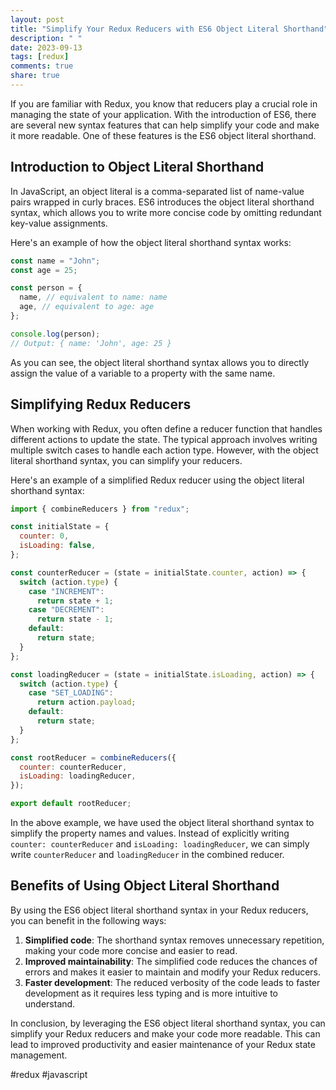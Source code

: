 ```yaml
---
layout: post
title: "Simplify Your Redux Reducers with ES6 Object Literal Shorthand"
description: " "
date: 2023-09-13
tags: [redux]
comments: true
share: true
---
```


If you are familiar with Redux, you know that reducers play a crucial role in managing the state of your application. With the introduction of ES6, there are several new syntax features that can help simplify your code and make it more readable. One of these features is the ES6 object literal shorthand.

## Introduction to Object Literal Shorthand

In JavaScript, an object literal is a comma-separated list of name-value pairs wrapped in curly braces. ES6 introduces the object literal shorthand syntax, which allows you to write more concise code by omitting redundant key-value assignments.

Here's an example of how the object literal shorthand syntax works:

```javascript
const name = "John";
const age = 25;

const person = {
  name, // equivalent to name: name
  age, // equivalent to age: age
};

console.log(person);
// Output: { name: 'John', age: 25 }
```

As you can see, the object literal shorthand syntax allows you to directly assign the value of a variable to a property with the same name.

## Simplifying Redux Reducers

When working with Redux, you often define a reducer function that handles different actions to update the state. The typical approach involves writing multiple switch cases to handle each action type. However, with the object literal shorthand syntax, you can simplify your reducers.

Here's an example of a simplified Redux reducer using the object literal shorthand syntax:

```javascript
import { combineReducers } from "redux";

const initialState = {
  counter: 0,
  isLoading: false,
};

const counterReducer = (state = initialState.counter, action) => {
  switch (action.type) {
    case "INCREMENT":
      return state + 1;
    case "DECREMENT":
      return state - 1;
    default:
      return state;
  }
};

const loadingReducer = (state = initialState.isLoading, action) => {
  switch (action.type) {
    case "SET_LOADING":
      return action.payload;
    default:
      return state;
  }
};

const rootReducer = combineReducers({
  counter: counterReducer,
  isLoading: loadingReducer,
});

export default rootReducer;
```

In the above example, we have used the object literal shorthand syntax to simplify the property names and values. Instead of explicitly writing `counter: counterReducer` and `isLoading: loadingReducer`, we can simply write `counterReducer` and `loadingReducer` in the combined reducer.

## Benefits of Using Object Literal Shorthand

By using the ES6 object literal shorthand syntax in your Redux reducers, you can benefit in the following ways:

1. **Simplified code**: The shorthand syntax removes unnecessary repetition, making your code more concise and easier to read.
2. **Improved maintainability**: The simplified code reduces the chances of errors and makes it easier to maintain and modify your Redux reducers.
3. **Faster development**: The reduced verbosity of the code leads to faster development as it requires less typing and is more intuitive to understand.

In conclusion, by leveraging the ES6 object literal shorthand syntax, you can simplify your Redux reducers and make your code more readable. This can lead to improved productivity and easier maintenance of your Redux state management.

#redux #javascript
